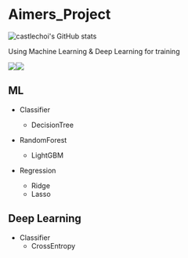 # Aimers_Project  
![castlechoi's GitHub stats](https://github-readme-stats.vercel.app/api?username=castlechoi&show_icons=true&theme=radical)
  
Using Machine Learning & Deep Learning for training  

<img src="https://img.shields.io/badge/Python-3776AB?style=flat&logo=Python&logoColor=white"/><img src="https://img.shields.io/badge/PyTorch-EE4C2C?style=flat&logo=PyTorch&logoColor=white"/>

  
  
## ML
- Classifier
  - DecisionTree
- RandomForest
  - LightGBM

- Regression
  - Ridge
  - Lasso

## Deep Learning
- Classifier
  - CrossEntropy
